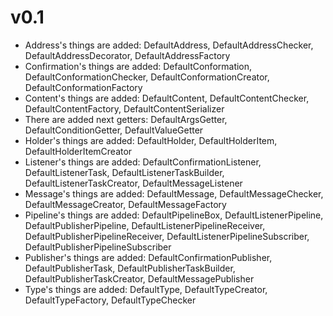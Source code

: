 # v0.1

- Address's things are added: DefaultAddress, DefaultAddressChecker, DefaultAddressDecorator, DefaultAddressFactory
- Confirmation's things are added: DefaultConformation, DefaultConformationChecker, DefaultConformationCreator, DefaultConformationFactory
- Content's things are added: DefaultContent, DefaultContentChecker, DefaultContentFactory, DefaultContentSerializer
- There are added next getters: DefaultArgsGetter, DefaultConditionGetter, DefaultValueGetter
- Holder's things are added: DefaultHolder, DefaultHolderItem, DefaultHolderItemCreator
- Listener's things are added: DefaultConfirmationListener, DefaultListenerTask, DefaultListenerTaskBuilder, DefaultListenerTaskCreator, DefaultMessageListener
- Message's things are added: DefaultMessage, DefaultMessageChecker, DefaultMessageCreator, DefaultMessageFactory
- Pipeline's things are added: DefaultPipelineBox, DefaultListenerPipeline, DefaultPublisherPipeline, DefaultListenerPipelineReceiver, DefaultPublisherPipelineReceiver, DefaultListenerPipelineSubscriber, DefaultPublisherPipelineSubscriber
- Publisher's things are added: DefaultConfirmationPublisher, DefaultPublisherTask, DefaultPublisherTaskBuilder, DefaultPublisherTaskCreator, DefaultMessagePublisher
- Type's things are added: DefaultType, DefaultTypeCreator, DefaultTypeFactory, DefaultTypeChecker